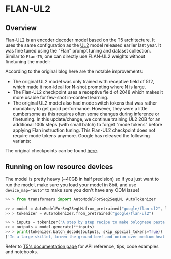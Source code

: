 <!--Copyright 2023 The HuggingFace Team. All rights reserved.

Licensed under the Apache License, Version 2.0 (the "License"); you may not use this file except in compliance with
the License. You may obtain a copy of the License at

http://www.apache.org/licenses/LICENSE-2.0

Unless required by applicable law or agreed to in writing, software distributed under the License is distributed on
an "AS IS" BASIS, WITHOUT WARRANTIES OR CONDITIONS OF ANY KIND, either express or implied. See the License for the
specific language governing permissions and limitations under the License.

⚠️ Note that this file is in Markdown but contain specific syntax for our doc-builder (similar to MDX) that may not be
rendered properly in your Markdown viewer.

-->

# FLAN-UL2

## Overview

Flan-UL2 is an encoder decoder model based on the T5 architecture. It uses the same configuration as the [UL2](ul2) model released earlier last year. 
It was fine tuned using the "Flan" prompt tuning and dataset collection. Similar to `Flan-T5`,  one can directly use FLAN-UL2 weights without finetuning the model:

According to the original blog here are the notable improvements:

- The original UL2 model was only trained with receptive field of 512, which made it non-ideal for N-shot prompting where N is large.
- The Flan-UL2 checkpoint uses a receptive field of 2048 which makes it more usable for few-shot in-context learning.
- The original UL2 model also had mode switch tokens that was rather mandatory to get good performance. However, they were a little cumbersome as this requires often some changes during inference or finetuning. In this update/change, we continue training UL2 20B for an additional 100k steps (with small batch) to forget “mode tokens” before applying Flan instruction tuning. This Flan-UL2 checkpoint does not require mode tokens anymore.
Google has released the following variants:

The original checkpoints can be found [here](https://github.com/google-research/t5x/blob/main/docs/models.md#flan-ul2-checkpoints).


## Running on low resource devices

The model is pretty heavy (~40GB in half precision) so if you just want to run the model, make sure you load your model in 8bit, and use `device_map="auto"` to make sure  you don't have any OOM issue!

```python
>> > from transformers import AutoModelForSeq2SeqLM, AutoTokenizer

>> > model = AutoModelForSeq2SeqLM.from_pretrained("google/flan-ul2", load_in_8bit=True, device_map="auto")
>> > tokenizer = AutoTokenizer.from_pretrained("google/flan-ul2")

>> > inputs = tokenizer("A step by step recipe to make bolognese pasta:", return_tensors="pt")
>> > outputs = model.generate(**inputs)
>> > print(tokenizer.batch_decode(outputs, skip_special_tokens=True))
['In a large skillet, brown the ground beef and onion over medium heat. Add the garlic']
```

<Tip>

Refer to [T5's documentation page](t5) for API reference, tips, code examples and notebooks. 

</Tip>
